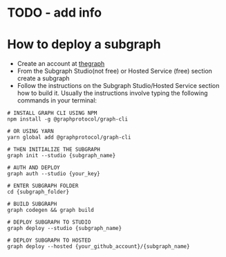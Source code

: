 # TODO - add info

# How to deploy a subgraph

- Create an account at [thegraph](https://thegraph.com/) 
- From the Subgraph Studio(not free) or Hosted Service (free) section create a subgraph
- Follow the instructions on the Subgraph Studio/Hosted Service section how to build it.
Usually the instructions involve typing the following commands in your terminal:

```shell
# INSTALL GRAPH CLI USING NPM
npm install -g @graphprotocol/graph-cli

# OR USING YARN
yarn global add @graphprotocol/graph-cli

# THEN INITIALIZE THE SUBGRAPH
graph init --studio {subgraph_name}

# AUTH AND DEPLOY
graph auth --studio {your_key}

# ENTER SUBGRAPH FOLDER
cd {subgraph_folder}

# BUILD SUBGRAPH
graph codegen && graph build

# DEPLOY SUBGRAPH TO STUDIO
graph deploy --studio {subgraph_name}

# DEPLOY SUBGRAPH TO HOSTED
graph deploy --hosted {your_github_account}/{subgraph_name}
```
